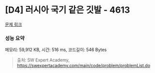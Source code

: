 # [D4] 러시아 국기 같은 깃발 - 4613 

[문제 링크](https://swexpertacademy.com/main/code/problem/problemDetail.do?contestProbId=AWQl9TIK8qoDFAXj) 

### 성능 요약

메모리: 59,912 KB, 시간: 516 ms, 코드길이: 546 Bytes



> 출처: SW Expert Academy, https://swexpertacademy.com/main/code/problem/problemList.do